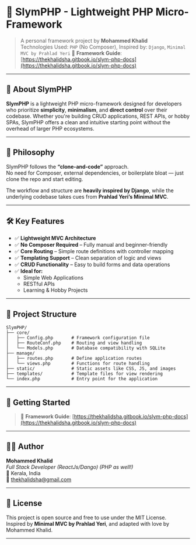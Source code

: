 
# 🧩 SlymPHP - Lightweight PHP Micro-Framework

> A personal framework project by **Mohammed Khalid**  
> Technologies Used: `PHP` (No Composer), Inspired by: `Django`, `Minimal MVC by Prahlad Yeri`
> 🔗 **Framework Guide**: [https://thekhalidsha.gitbook.io/slym-php-docs](https://thekhalidsha.gitbook.io/slym-php-docs)

---

## 🚀 About SlymPHP

**SlymPHP** is a lightweight PHP micro-framework designed for developers who prioritize **simplicity**, **minimalism**, and **direct control** over their codebase. Whether you're building CRUD applications, REST APIs, or hobby SPAs, SlymPHP offers a clean and intuitive starting point without the overhead of larger PHP ecosystems.

---

## 🌱 Philosophy

SlymPHP follows the **“clone-and-code”** approach.  
No need for Composer, external dependencies, or boilerplate bloat — just clone the repo and start editing.

The workflow and structure are **heavily inspired by Django**, while the underlying codebase takes cues from **Prahlad Yeri’s Minimal MVC**.

---

## 🛠️ Key Features

- ✅ **Lightweight MVC Architecture**  
- ✅ **No Composer Required** – Fully manual and beginner-friendly  
- ✅ **Core Routing** – Simple route definitions with controller mapping  
- ✅ **Templating Support** – Clean separation of logic and views  
- ✅ **CRUD Functionality** – Easy to build forms and data operations  
- ✅ **Ideal for:**  
  - Simple Web Applications  
  - RESTful APIs  
  - Learning & Hobby Projects  

---

## 📁 Project Structure 

```
SlymPHP/
├── core/
│   ├── Config.php       # Framework configuration file
│   ├── RouteConf.php    # Routing and view handling
│   └── Models.php       # Database compatibility with SQLite
├── manage/
│   ├── routes.php       # Define application routes
│   └── views.php        # Functions for route handling
├── static/              # Static assets like CSS, JS, and images
├── templates/           # Template files for view rendering
└── index.php            # Entry point for the application
```

---

## 🚀 Getting Started  
> 🔗 **Framework Guide**: [https://thekhalidsha.gitbook.io/slym-php-docs](https://thekhalidsha.gitbook.io/slym-php-docs)

---

## 👨‍💻 Author

**Mohammed Khalid**  
*Full Stack Developer (ReactJs/Dango) (PHP as well!)*  
📍 Kerala, India  
📧 thekhalidsha@gmail.com

---

## 📝 License

This project is open source and free to use under the MIT License.  
Inspired by **Minimal MVC by Prahlad Yeri**, and adapted with love by Mohammed Khalid.

---